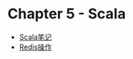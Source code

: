# Chapter 5 - Scala

   * [Scala笔记](chapter41_-scala-note.md)
   * [Redis操作](chapter4_2-scala-redis.md)